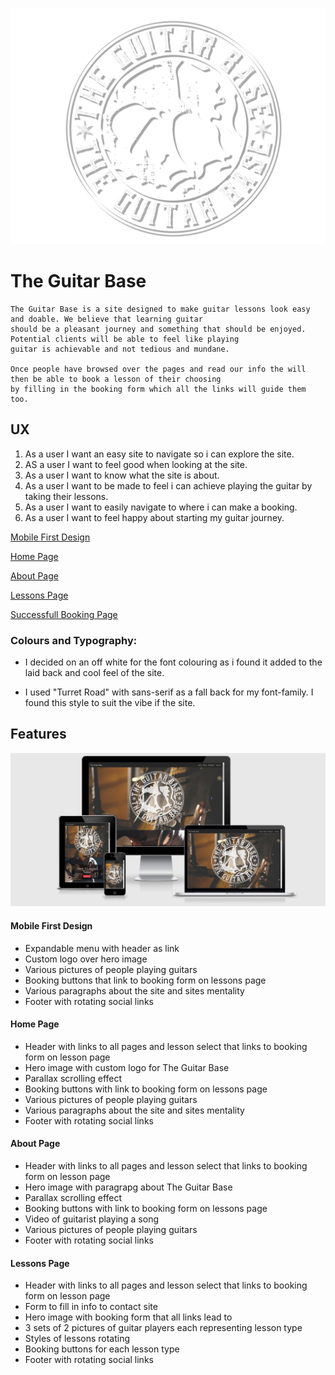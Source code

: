 ![The Guitar Base](assets/images/logo4.png)

# The Guitar Base

    The Guitar Base is a site designed to make guitar lessons look easy and doable. We believe that learning guitar 
    should be a pleasant journey and something that should be enjoyed. Potential clients will be able to feel like playing 
    guitar is achievable and not tedious and mundane.

    Once people have browsed over the pages and read our info the will then be able to book a lesson of their choosing
    by filling in the booking form which all the links will guide them too.

## UX

 1. As a user I want an easy site to navigate so i can explore the site.
 2. AS a user I want to feel good when looking at the site.
 3. As a user I want to know what the site is about.
 4. As a user I want to be made to feel i can achieve playing the guitar by taking their lessons.
 5. As a user I want to easily navigate to where i can make a booking.
 6. As a user I want to feel happy about starting my guitar journey.

 [Mobile First Design](documentation/wireframes/mobile-first-design.png)

 [Home Page](documentation/wireframes/home-page.png)

 [About Page](documentation/wireframes/about-page.png)

 [Lessons Page](documentation/wireframes/lessons-page.png)

 [Successfull Booking Page](documentation/wireframes/successful-booking-page.png)


 ### Colours and Typography:
    
  - I decided on an off white for the font colouring as i found it added to the laid back 
    and cool feel of the site.

  - I used "Turret Road" with sans-serif as a fall back for my font-family. I found this style
    to suit the vibe if the site.

## Features 

![The Guitar Base Responsive Design](assets/images/the-guitar-base-responsive.png)

#### Mobile First Design 

 - Expandable menu with header as link
 - Custom logo over hero image 
 - Various pictures of people playing guitars
 - Booking buttons that link to booking form on lessons page
 - Various paragraphs about the site and sites mentality
 - Footer with rotating social links 

#### Home Page 

 - Header with links to all pages and lesson select that links to booking 
   form on lesson page
 - Hero image with custom logo for The Guitar Base
 - Parallax scrolling effect 
 - Booking buttons with link to booking form on lessons page 
 - Various pictures of people playing guitars 
 - Various paragraphs about the site and sites mentality
 - Footer with rotating social links 
 
#### About Page 

 - Header with links to all pages and lesson select that links to booking 
   form on lesson page
 - Hero image with paragrapg about The Guitar Base
 - Parallax scrolling effect 
 - Booking buttons with link to booking form on lessons page 
 - Video of guitarist playing a song 
 - Various pictures of people playing guitars 
 - Footer with rotating social links 

#### Lessons Page 

 - Header with links to all pages and lesson select that links to booking 
   form on lesson page
 - Form to fill in info to contact site  
 - Hero image with booking form that all links lead to 
 - 3 sets of 2 pictures of guitar players each representing lesson type
 - Styles of lessons rotating 
 - Booking buttons for each lesson type
 - Footer with rotating social links 

